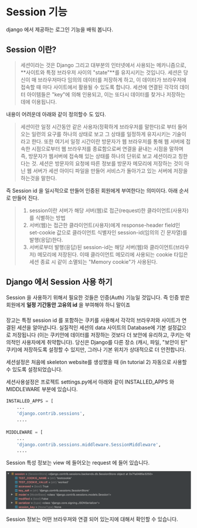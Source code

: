 # Session 기능

django 에서 제공하는 로그인 기능을 배워 봅니다. 

## Session 이란? 
> 세션이라는 것은 Django 그리고 대부분의 인터넷에서 사용되는 메카니즘으로, **사이트와 특정 브라우저 사이의 "state"**를 유지시키는 것입니다. 
세션은 당신이 매 브라우저마다 임의의 데이터를 저장하게 하고, 이 데이터가 브라우저에 접속할 때 마다 사이트에서 활용될 수 있도록 합니다. 
세션에 연결된 각각의 데이터 아이템들은 "key"에 의해 인용되고, 이는 또다시 데이터를 찾거나 저장하는 데에 이용됩니다.

내용이 어려운데 아래와 같이 정의할수 도 있다. 

> 세션이란 일정 시간동안 같은 사용자(정확하게 브라우저를 말한다)로 부터 들어오는
일련의 요구를 하나의 상태로 보고 그 상태를 일정하게 유지시키는 기술이라고 한다.
또한 여기서 일정 시간이란 방문자가 웹 브라우저를 통해 웹 서버에 접속한 시점으로부터 웹 브라우저를 종료함으로써 연결을 끝내는 시점을 말하며
즉, 방문자가 웹서버에 접속해 있는 상태를 하나의 단위로 보고 세션이라고 칭한다는 것.
> 세션은 방문자의 요청에 따른 정보를 방문자 메모리에 저장하는 것이 아닌 웹 서버가 세션 아이디 파일을 만들어 서비스가 돌아가고 있는 서버에 저장을 하는것을 말한다.

즉 Session id 을 일시적으로 만들어 인증된 회원에게 부여한다는 의미이다.
아래 순서로 만들어 진다.  

> 1) session이란 서버가 해당 서버(웹)로 접근(request)한 클라이언트(사용자)를 식별하는 방법
> 2) 서버(웹)는 접근한 클라이언트(사용자)에게 response-header field인 set-cookie 값으로 클라이언트 식별자인 session-id(임의의 긴 문자열)를 발행(응답)한다.
> 3) 서버로부터 발행(응답)된 session-id는 해당 서버(웹)와 클라이언트(브라우저) 메모리에 저장된다. 이때 클라이언트 메모리에 사용되는 cookie 타입은 세션 종료 시 같이 소멸되는 "Memory cookie"가 사용된다.

## Django 에서 Session 사용 하기
Session 을 사용하기 위해서 필요한 것들은 인증(Auth) 기능일 것입니다. 
즉 인증 받은 회원에게 **일정 기간동안 고유의 id** 을 부여해야 하니 말이죠 

### 
장고는 특정 session id 를 포함하는 쿠키를 사용해서 각각의 브라우저와 사이트가 연결된 세션을 알아냅니다. 
실질적인 세션의 data 사이트의 Database에 기본 설정값으로 저장됩니다 
(이는 쿠키안에 데이터를 저장하는 것보다 더 보안에 유리하고, 쿠키는 악의적인 사용자에게 취약합니다).
 당신은 Django를 다른 장소 (캐시, 파일, "보안이 된" 쿠키)에 저장하도록 설정할 수 있지만, 그러나 기본 위치가 상대적으로 더 안전합니다.
 
 세션설정은 처음에 skeleton website를 생성했을 때 (in tutorial 2) 자동으로 사용할 수 있도록 설정되었습니다. 

세션사용설정은 프로젝트 settings.py에서 아래와 같이 INSTALLED_APPS 와 MIDDLEWARE 부분에 있습니다.
```python
INSTALLED_APPS = [
    ...
    'django.contrib.sessions',
    ....

MIDDLEWARE = [
    ...
    'django.contrib.sessions.middleware.SessionMiddleware',
    ....
```
    
Session 특성 정보는 view 에 들어오는 request 에 들어 있습니다.  

![pic1.png](./pic/pic1.png)

Session 정보는 어떤 브라우져와 연결 되어 있는지에 대해서 확인할 수 있습니다. 


